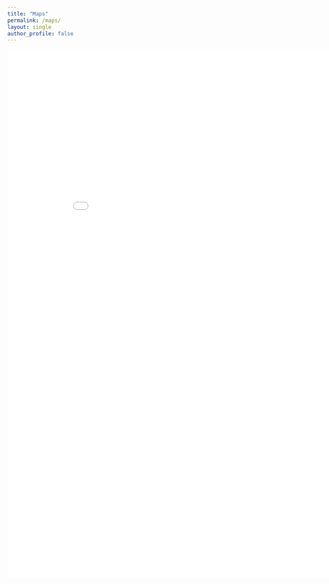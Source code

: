 ```yaml
---
title: "Maps"
permalink: /maps/
layout: single
author_profile: false
---
```


<iframe src= "stone_heatmap.html" width="900" height="1200" style="border:0;" allowfullscreen="" loading="lazy" referrerpolicy="no-referrer-when-downgrade"></iframe>
